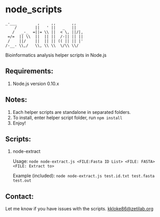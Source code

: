 node_scripts
============

    _-___         ,     ,,       ,,
        /        ||   ' ||   _   ||
       /   _-_  =||= \\ ||  < \, ||/|,
     =/=  || \\  ||  || ||  /-|| || ||
     /    ||/    ||  || || (( || || |'
    /-__- \\,/   \\, \\ \\  \/\\ \\/

Bioinformatics analysis helper scripts in Node.js


Requirements:
-------------
1. Node.js version 0.10.x


Notes:
-----
1. Each helper scripts are standalone in separated folders.
2. To install, enter helper script folder, run `npm install`
3. Enjoy!

Scripts:
--------
1. node-extract

    Usage:
    `node node-extract.js <FILE:Fasta ID List> <FILE: FASTA> <FILE: Extract to>`
    
    Example (included):
    `node node-extract.js test.id.txt test.fasta test.out`


Contact:
--------
Let me know if you have issues with the scripts. <kkloke86@zetilab.org>
